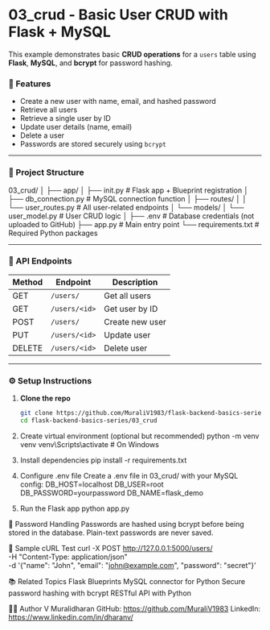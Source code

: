 # 03_crud - Basic User CRUD with Flask + MySQL

This example demonstrates basic **CRUD operations** for a `users` table using **Flask**, **MySQL**, and **bcrypt** for password hashing.

### 🔧 Features

- Create a new user with name, email, and hashed password
- Retrieve all users
- Retrieve a single user by ID
- Update user details (name, email)
- Delete a user
- Passwords are stored securely using `bcrypt`

---

### 📁 Project Structure

03_crud/
│
├── app/
│ ├── init.py # Flask app + Blueprint registration
│ ├── db_connection.py # MySQL connection function
│ ├── routes/
│ │ └── user_routes.py # All user-related endpoints
│ └── models/
│ └── user_model.py # User CRUD logic
│
├── .env # Database credentials (not uploaded to GitHub)
├── app.py # Main entry point
└── requirements.txt # Required Python packages


---

### 🚀 API Endpoints

| Method | Endpoint        | Description            |
|--------|------------------|------------------------|
| GET    | `/users/`        | Get all users          |
| GET    | `/users/<id>`    | Get user by ID         |
| POST   | `/users/`        | Create new user        |
| PUT    | `/users/<id>`    | Update user            |
| DELETE | `/users/<id>`    | Delete user            |

---

### ⚙️ Setup Instructions

1. **Clone the repo**
   ```bash
   git clone https://github.com/MuraliV1983/flask-backend-basics-series
   cd flask-backend-basics-series/03_crud


2. Create virtual environment (optional but recommended)
python -m venv venv
venv\Scripts\activate   # On Windows

3. Install dependencies
pip install -r requirements.txt

4. Configure .env file
Create a .env file in 03_crud/ with your MySQL config:
DB_HOST=localhost
DB_USER=root
DB_PASSWORD=yourpassword
DB_NAME=flask_demo

5. Run the Flask app
python app.py

🔐 Password Handling
Passwords are hashed using bcrypt before being stored in the database. Plain-text passwords are never saved.

🧪 Sample cURL Test
curl -X POST http://127.0.0.1:5000/users/ \
  -H "Content-Type: application/json" \
  -d '{"name": "John", "email": "john@example.com", "password": "secret"}'

📚 Related Topics
Flask Blueprints
MySQL connector for Python
Secure password hashing with bcrypt
RESTful API with Python

🧑‍💻 Author
V Muralidharan
GitHub: https://github.com/MuraliV1983
LinkedIn: https://www.linkedin.com/in/dharanv/